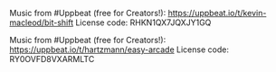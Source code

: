 Music from #Uppbeat (free for Creators!):
https://uppbeat.io/t/kevin-macleod/bit-shift
License code: RHKN1QX7JQXJY1GQ

Music from #Uppbeat (free for Creators!):
https://uppbeat.io/t/hartzmann/easy-arcade
License code: RY0OVFD8VXARMLTC
